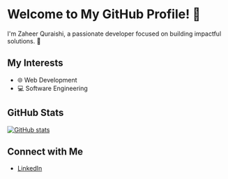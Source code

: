 # Welcome to My GitHub Profile! 👋

I'm Zaheer Quraishi, a passionate developer focused on building impactful solutions. 🚀

## My Interests
- 🌐 Web Development
- 💻 Software Engineering

## GitHub Stats
[![GitHub stats](https://github-readme-stats.vercel.app/api?username=zaheerqur&theme=tokyonight)](https://github.com/anuraghazra/github-readme-stats)

## Connect with Me
- [LinkedIn](https://www.linkedin.com/in/zaheer-quraishi-399390186/)
